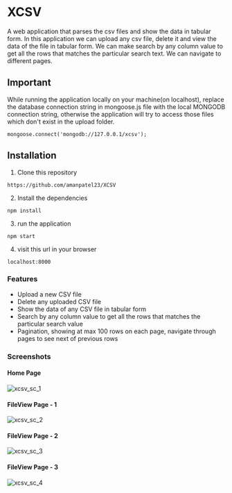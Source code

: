 # XCSV
A web application that parses the csv files and show the data in tabular form. In this application we can upload any csv file, delete it and view the data of the file in
tabular form. We can make search by any column value to get all the rows that matches the particular search text. We can navigate to different pages.

## Important
While running the application locally on your machine(on localhost), replace the database connection string in mongoose.js file with the local MONGODB connection
string, otherwise the application will try to access those files which don't exist in the upload folder.
```
mongoose.connect('mongodb://127.0.0.1/xcsv');
```

## Installation
1. Clone this repository
```
https://github.com/amanpatel23/XCSV
```
2. Install the dependencies
```
npm install
```
3. run the application
```
npm start
```
4. visit this url in your browser
```
localhost:8000 
```

### Features
- Upload a new CSV file
- Delete any uploaded CSV file
- Show the data of any CSV file in tabular form
- Search by any column value to get all the rows that matches the particular search value
- Pagination, showing at max 100 rows on each page, navigate through pages to see next of previous rows

### Screenshots

#### Home Page
![xcsv_sc_1](https://user-images.githubusercontent.com/53902012/236065634-c8a8fc71-aafb-423d-b8d5-e17395e34eae.png)

#### FileView Page - 1
![xcsv_sc_2](https://user-images.githubusercontent.com/53902012/236065813-40586811-972b-4dd2-a3f6-c352a233b2a4.png)

#### FileView Page - 2
![xcsv_sc_3](https://user-images.githubusercontent.com/53902012/236065888-10b702ad-8a29-4cd1-b265-96cce4b1033c.png)

#### FileView Page - 3
![xcsv_sc_4](https://user-images.githubusercontent.com/53902012/236065948-1d2bf5dd-de1f-4789-9849-0228eb435cc9.png)

